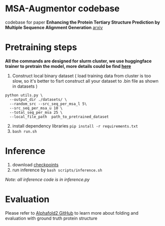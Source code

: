 

# MSA-Augmentor codebase

codebase for paper **Enhancing the Protein Tertiary Structure Prediction by Multiple Sequence Alignment Generation** [arxiv](https://arxiv.org/pdf/2210.07920.pdf)

# Pretraining steps

**All the commands are designed for slurm cluster, we use huggingface trainer to pretrain the model, more details could be find [here](https://huggingface.co/docs/transformers/main_classes/trainer)**

  1. Construct local binary dataset ( load training data from cluster is too slow, so it's better to  fisrt construct all your dataset to .bin file as shown in datasets )

 ```
python utils.py \
   --output_dir ./datasets/ \
   --random_src --src_seq_per_msa_l 5\
   --src_seq_per_msa_u 10 \
   --total_seq_per_msa 25 \
   --local_file_path  path_to_pretrained_dataset 
 ```

  2. install dependency libraries `pip install -r requirements.txt`
  3. `bash run.sh` 

# Inference

1. download [checkpoints](https://drive.google.com/file/d/12cYk3WZDX18j-9xwYK9uu2kaGjmLuowB/view) 
2. run inference by `bash scripts/inference.sh`

*Note: all inference code is in inference.py*

# Evaluation

Please refer to [Alphafold2 GitHub](https://github.com/deepmind/alphafold) to learn more about folding and evaluation with ground truth protein structure


